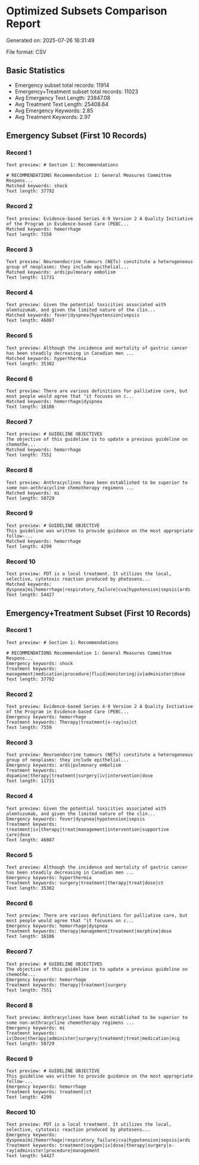 # Optimized Subsets Comparison Report

Generated on: 2025-07-26 16:31:49

File format: CSV


## Basic Statistics

- Emergency subset total records: 11914
- Emergency+Treatment subset total records: 11023
- Avg Emergency Text Length: 23847.08
- Avg Treatment Text Length: 25408.64
- Avg Emergency Keywords: 2.85
- Avg Treatment Keywords: 2.97

## Emergency Subset (First 10 Records)


### Record 1
```
Text preview: # Section 1: Recommendations

# RECOMMENDATIONS Recommendation 1: General Measures Committee Respons...
Matched keywords: shock
Text length: 37792
```


### Record 2
```
Text preview: Evidence-based Series 4-9 Version 2 A Quality Initiative of the Program in Evidence-based Care (PEBC...
Matched keywords: hemorrhage
Text length: 7559
```


### Record 3
```
Text preview: Neuroendocrine tumours (NETs) constitute a heterogeneous group of neoplasms: they include epithelial...
Matched keywords: ards|pulmonary embolism
Text length: 11731
```


### Record 4
```
Text preview: Given the potential toxicities associated with alemtuzumab, and given the limited nature of the clin...
Matched keywords: fever|dyspnea|hypotension|sepsis
Text length: 46087
```


### Record 5
```
Text preview: Although the incidence and mortality of gastric cancer has been steadily decreasing in Canadian men ...
Matched keywords: hyperthermia
Text length: 35302
```


### Record 6
```
Text preview: There are various definitions for palliative care, but most people would agree that "it focuses on c...
Matched keywords: hemorrhage|dyspnea
Text length: 16186
```


### Record 7
```
Text preview: # GUIDELINE OBJECTIVES
The objective of this guideline is to update a previous guideline on chemothe...
Matched keywords: hemorrhage
Text length: 7551
```


### Record 8
```
Text preview: Anthracyclines have been established to be superior to some non-anthracycline chemotherapy regimens ...
Matched keywords: mi
Text length: 50729
```


### Record 9
```
Text preview: # GUIDELINE OBJECTIVE
This guideline was written to provide guidance on the most appropriate follow-...
Matched keywords: hemorrhage
Text length: 4299
```


### Record 10
```
Text preview: PDT is a local treatment. It utilizes the local, selective, cytotoxic reaction produced by photosens...
Matched keywords: dyspnea|mi|hemorrhage|respiratory_failure|cva|hypotension|sepsis|ards
Text length: 54427
```


## Emergency+Treatment Subset (First 10 Records)


### Record 1
```
Text preview: # Section 1: Recommendations

# RECOMMENDATIONS Recommendation 1: General Measures Committee Respons...
Emergency keywords: shock
Treatment keywords: management|medication|procedure|fluid|monitoring|iv|administer|dose
Text length: 37792
```


### Record 2
```
Text preview: Evidence-based Series 4-9 Version 2 A Quality Initiative of the Program in Evidence-based Care (PEBC...
Emergency keywords: hemorrhage
Treatment keywords: Therapy|treatment|x-ray|us|ct
Text length: 7559
```


### Record 3
```
Text preview: Neuroendocrine tumours (NETs) constitute a heterogeneous group of neoplasms: they include epithelial...
Emergency keywords: ards|pulmonary embolism
Treatment keywords: dopamine|therapy|treatment|surgery|iv|intervention|dose
Text length: 11731
```


### Record 4
```
Text preview: Given the potential toxicities associated with alemtuzumab, and given the limited nature of the clin...
Emergency keywords: fever|dyspnea|hypotension|sepsis
Treatment keywords: treatment|iv|therapy|treat|management|intervention|supportive care|dose
Text length: 46087
```


### Record 5
```
Text preview: Although the incidence and mortality of gastric cancer has been steadily decreasing in Canadian men ...
Emergency keywords: hyperthermia
Treatment keywords: surgery|treatment|therapy|treat|dose|ct
Text length: 35302
```


### Record 6
```
Text preview: There are various definitions for palliative care, but most people would agree that "it focuses on c...
Emergency keywords: hemorrhage|dyspnea
Treatment keywords: therapy|management|treatment|morphine|dose
Text length: 16186
```


### Record 7
```
Text preview: # GUIDELINE OBJECTIVES
The objective of this guideline is to update a previous guideline on chemothe...
Emergency keywords: hemorrhage
Treatment keywords: therapy|treatment|surgery
Text length: 7551
```


### Record 8
```
Text preview: Anthracyclines have been established to be superior to some non-anthracycline chemotherapy regimens ...
Emergency keywords: mi
Treatment keywords: iv|Dose|therapy|administer|surgery|treatment|treat|medication|ecg
Text length: 50729
```


### Record 9
```
Text preview: # GUIDELINE OBJECTIVE
This guideline was written to provide guidance on the most appropriate follow-...
Emergency keywords: hemorrhage
Treatment keywords: treatment|ct
Text length: 4299
```


### Record 10
```
Text preview: PDT is a local treatment. It utilizes the local, selective, cytotoxic reaction produced by photosens...
Emergency keywords: dyspnea|mi|hemorrhage|respiratory_failure|cva|hypotension|sepsis|ards
Treatment keywords: treatment|oxygen|iv|dose|therapy|surgery|x-ray|administer|procedure|management
Text length: 54427
```

